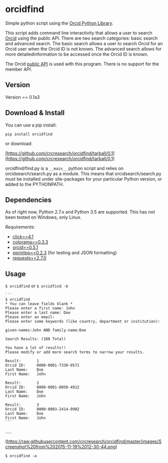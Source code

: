 # orcidfind
Simple python script using the [Orcid Python Library](https://github.com/ORCID/python-orcid).  

This script adds command line interactivity that allows a user to search [Orcid](http://www.orcid.org) using the public API.  There are two search categories: basic search and advanced search.  The basic search allows a user to search Orcid for an Orcid user when the Orcid ID is not known.  The advanced search allows for more detailedinformation to be accessed once the Orcid ID is known.  

The Orcid [public API](http://members.orcid.org/api) is used with this program.  There is no support for the member API.

## Version
Version == 0.1a3

## Download & Install
You can use a pip install:

`pip install orcidfind`

or download:

[https://github.com/crcresearch/orcidfind/tarball/0.1](https://github.com/crcresearch/orcidfind/tarball/0.1)

orcidfind/find.py is a `__main__` python script and relies on orcidsearch/search.py as a module.  This means that orcidsearch/search.py must be installed under site-packages for your particular Python version, or added to the PYTHONPATH.

## Dependencies
As of right now, Python 2.7.x and Python 3.5 are supported.  This has not been tested on Windows, only Linux.

*Requirements*:

* [click==4.1](http://click.pocoo.org/4/)
* [colorama==0.3.3](https://pypi.python.org/pypi/colorama)
* [orcid==0.5.1](https://github.com/ORCID/python-orcid)
* [pprintpp==0.2.3](https://pypi.python.org/pypi/pprintpp) (for testing and JSON formatting)
* [requests==2.7.0](http://docs.python-requests.org/en/latest/)

## Usage
`$ orcidfind` or `$ orcidfind -b`

    ```
    $ orcidfind
    * You can leave fields blank *
    Please enter a first name: John   
    Please enter a last name: Doe
    Please enter an email: 
    Please enter some keywords (like country, department or institution): 
    
    given-names:John AND family-name:Doe
    
    Search Results: (100 Total)
    
    You have a lot of results!!
    Please modify or add more search terms to narrow your results.
    
    Result:       1                    
    Orcid ID:     0000-0001-7330-0571                
    Last Name:    Doe                                
    First Name:   John                               
    
    Result:       2                    
    Orcid ID:     0000-0001-8058-4912                
    Last Name:    Doe                                
    First Name:   John                               
    
    Result:       3                    
    Orcid ID:     0000-0003-2414-9902                
    Last Name:    Doe                                
    First Name:   John
    ```  
.....

(https://raw.githubusercontent.com/crcresearch/orcidfind/master/images/Screenshot%20from%202015-11-19%2012-30-44.png)

`$ orcidfind -a`
